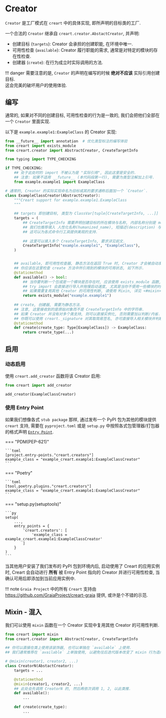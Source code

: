 # Creator

`Creator` 是工厂模式在 `creart` 中的具体实现, 即所声明的目标类的工厂.

一个合法的 `Creator` 继承自 `creart.creator.AbstactCreator`, 并声明:

 - 创建目标 (`targets`): Creator 会承担的创建职能, 在环境中唯一.
 - 可用性检查 (`available`): Creator 履行职能的需求, 通常是对特定的模块的存在性检查.
 - 创建器 (`create`): 在行为成立时实际调用的方法.


!!! danger
    需要注意的是, `Creator` 的声明在编写的时候 **绝对不应该** 实际引用创建目标.  
    这会完美的破坏用户的使用体验.


## 编写

通常的, 如果对不同的创建目标, 可用性检查的行为是一致的, 我们会把他们全部在一个 `Creator` 里面实现.

以下是 `example.example1:ExampleClass` 的 Creator 实现:

```py
from __future__ import annotation  # 优化类型标注的编写体验
from creart import exists_module
from creart.creator import AbstractCreator, CreateTargetInfo

from typing import TYPE_CHECKING

if TYPE_CHECKING:
    ## 处于此处时的 import 不被认为是 "实际引用", 因此这里是安全的.
    ## 注意: 如果不适用 __future__ (本代码段第一行), 需要为类型注解加上引号.
    from example.example1 import ExampleClass

# 通常的, Creator 的实际实现命名为目标或其的要求通称后面加一个 `Creator`.
class ExampleClassCreator(AbstractCreator):
    """Creart support for example.example1.ExampleClass
    """

    ## targets 即创建目标, 类型为 ClassVar[tuple[CreateTargetInfo, ...]]
    targets = (
        ## CreateTargetInfo 需要声明创建目标的所在模块与名称, 内部名称分别是 module 与 identify.
        ## 我们也推荐填入 人性化名称(humanized_name), 短描述(description) 与 提供者(author) 三个字段,
        ## 这可以为各式命令行工具提供美观的支持.
        
        ## 这里可以填入多个 CreateTargetInfo, 要求详见前文.
        CreateTargetInfo("example.example1", "ExampleClass"),
    )


    ## available, 即可用性检查器, 静态方法在返回 True 时, Creator 才会被自动发现并处于可用状态.
    ## 你应该在这里检查 create 方法中所引用到的模块的可用状态, 如下所示.
    @staticmethod
    def available() -> bool:
        ## 当你要判断一个包或是一个模块是否存在时, 应该使用 exists_module 函数,
        ## try import 会直接进行导入并拖慢启动速度, 尤其是当你不使用一些模块的时候.
        ## 如果需要复用其他 Creator 的可用性判断, 请使用 Mixin, 详见 <#mixin>.
        return exists_module("example.example1")
    
    ## create, 创建器, 需要为静态方法.
    ## 注意, 这里接收到的是原始对象而不是 CreateTargetInfo 中的字符串.
    ## 如果 Creator 并没有对多个类支持, 则可以直接实例化, 否则需要加以判断/内省.
    ## 你既可以使用 creart._signature 对其取简易签名, 亦可直接导入相关模块并判断 issubclass.
    @staticmethod
    def create(create_type: Type[ExampleClass]) -> ExampleClass:
        return create_type(...)
```

## 启用

### 动态启用

使用 `creart.add_creator` 函数将该 Creator 启用:

```py
from creart import add_creator

add_creator(ExampleClassCreator)
```

### 使用 Entry Point

如果我们想像各式 `stub package` 那样, 通过发布一个 PyPI 包为其他的模块提供 `creart` 支持,
需要在 `pyproject.toml` 或是 `setup.py` 中按照各式包管理器/打包器的格式声明 [`Entry Point`](https://docs.python.org/zh-cn/3.12/library/importlib.metadata.html#entry-points).

=== "PDM(PEP-621)"

    ```toml
    [project.entry-points."creart.creators"]
    example_class = "example_creart.example1:ExampleClassCreator"
    ```

=== "Poetry"

    ```toml
    [tool.poetry.plugins."creart.creators"]
    example_class = "example_creart.example1:ExampleClassCreator"
    ```

=== "setup.py(setuptools)"

    ```py
    setup(
        ...,
        entry_points = {
            'creart.creators': [
                'example_class = example_creart.example1:ExampleClassCreator'
            ]
        }
    )
    ```

当其他用户安装了我们发布的 PyPI 包到环境内后, 启动使用了 Creart 的应用实例时,
Creart 会自动进行 **所有** 被 Entry Point 指向的 Creator 并进行可用性检查,
当确认可用后即添加到当前应用实例中.

!!! note
    `Graia Project` 中的所有 `Creart` 支持由 <https://github.com/GraiaProject/creart-graia> 提供,
    或许是个不错的示范.

## Mixin - 混入

我们可以使用 `mixin` 函数在一个 Creator 实现中复用其他 Creator 的可用性判断.

```py
from creart import mixin
from creart.creator import AbstractCreator, CreateTargetInfo

## 你可以直接在类上使用该装饰器, 也可以单独在 `available` 上使用.
## 我们通常推荐在 `available` 上单独使用, 以避免往后迭代版本改变了 mixin 行为造成了向后不兼容的问题.

# @mixin(creator1, creator2, ...)
class CreatorN(AbstactCreator):
    targets = ...

    @staticmethod
    @mixin(creator1, creator2, ...)
    ## 此处会先调用 CreatorN 的, 然后再依次调用 1, 2, 以此类推.
    def available():
        ...
    
    def create(create_type):
        ...

```